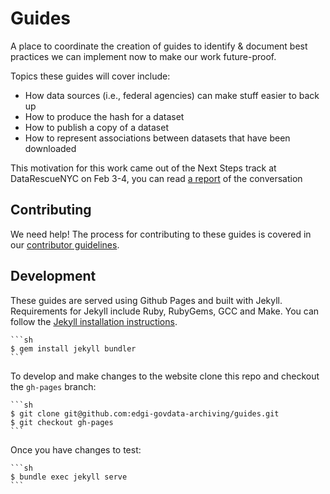 # Guides

A place to coordinate the creation of guides to identify & document best practices we can implement now to make our work future-proof.

Topics these guides will cover include:

- How data sources (i.e., federal agencies) can make stuff easier to back up
- How to produce the hash for a dataset
- How to publish a copy of a dataset
- How to represent associations between datasets that have been downloaded

This motivation for this work came out of the Next Steps track at DataRescueNYC on Feb 3-4, you can read [a report](https://hackmd.io/MYEwRgHAhloLQHYDMAWAZnFKCs24E4kBGEOCAU3AiWCLDSQDYg==?view) of the conversation

## Contributing

We need help! The process for contributing to these guides is covered in our [contributor guidelines](./CONTRIBUTING.md).

## Development

These guides are served using Github Pages and built with Jekyll. Requirements for Jekyll include Ruby, RubyGems, GCC and Make. You can follow the [Jekyll installation instructions](https://jekyllrb.com/docs/installation/).

    ```sh
    $ gem install jekyll bundler
    ```

To develop and make changes to the website clone this repo and checkout the `gh-pages` branch:

    ```sh
    $ git clone git@github.com:edgi-govdata-archiving/guides.git
    $ git checkout gh-pages
    ```

Once you have changes to test:

    ```sh
    $ bundle exec jekyll serve
    ```
